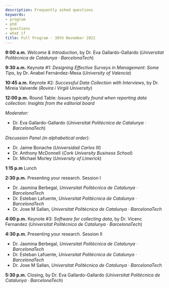 ```yaml
---
description: Frequently asked questions
keywords:
- program
- phd
- questions
- what if
title: Full Program - 30th November 2022
---
```


**9:00 a.m.**  *Welcome & Introduction*, by Dr. Eva Gallardo-Gallardo (*Universitat Politècnica de Catalunya · BarcelonaTech*)

**9:30 a.m.**  Keynote #1: *Designing Effective Surveys in Management: Some Tips*, by Dr. Anabel Fernández-Mesa (*University of Valencia*)

**10:45 a.m.** Keynote #2: *Successful Data Collection with Interviews*, by Dr. Mireia Valverde (*Rovira i Virgili University*)

**12:00 p.m.** Round Table: *Issues typically found when reporting data collection: Insights from the editorial board* 

*Moderator:*
* Dr. Eva Gallardo-Gallardo (*Universitat Politècnica de Catalunya · BarcelonaTech*)

*Discussion Panel (in alphabetical order):*
* Dr. Jaime Bonache (*Universidad Carlos III*)
* Dr. Anthony McDonnell (*Cork University Business School*)
* Dr. Michael Morley (*University of Limerick*)

**1:15 p.m** Lunch

**2:30 p.m.** Presenting your research. Session I
* Dr. Jasmina Berbegal, *Universitat Politècnica de Catalunya · BarcelonaTech*
* Dr. Esteban Lafuente, *Universitat Politècnica de Catalunya · BarcelonaTech*
* Dr. Jose M Sallan, *Universitat Politècnica de Catalunya · BarcelonaTech*

**4:00 p.m.** Keynote #3: *Software for collecting data*, by Dr. Vicenc Fernandez (*Universitat Politècnica de Catalunya · BarcelonaTech*)

**4:30 p.m.** Presenting your research. Session II
* Dr. Jasmina Berbegal, *Universitat Politècnica de Catalunya · BarcelonaTech*
* Dr. Esteban Lafuente, *Universitat Politècnica de Catalunya · BarcelonaTech*
* Dr. Jose M Sallan, *Universitat Politècnica de Catalunya · BarcelonaTech*

**5:30 p.m.** Closing, by Dr. Eva Gallardo-Gallardo (*Universitat Politècnica de Catalunya · BarcelonaTech*)


